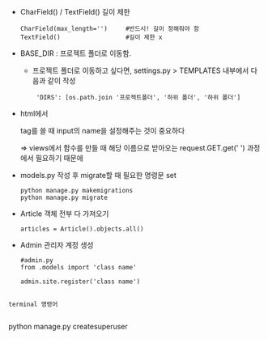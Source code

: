 - CharField() / TextField() 길이 제한

  ```
  CharField(max_length='')     #반드시! 길이 정해줘야 함
  TextField()                  #길이 제한 x
  ```

  

- BASE_DIR :  프로젝트 폴더로 이동함.

  - 프로젝트 폴더로 이동하고 싶다면, settings.py > TEMPLATES 내부에서 다음과 같이 작성

    ````
     'DIRS': [os.path.join '프로젝트폴더', '하위 폴더', '하위 폴더']
    ````



- html에서 <form>tag를 쓸 때 input의 name을 설정해주는 것이 중요하다

  => views에서 함수를 만들 때 해당 이름으로 받아오는 request.GET.get('  ') 과정에서 필요하기 때문에

  

- models.py 작성 후 migrate할 때 필요한 명령문 set

  ```
  python manage.py makemigrations
  python manage.py migrate
  ```



- Article 객체 전부 다 가져오기

  ```
  articles = Article().objects.all()
  ```

  

- Admin 관리자 계정 생성

  ```
  #admin.py
  from .models import 'class name'
  
  admin.site.register('class name')
```
  
terminal 명령어
  
  ```
  python manage.py createsuperuser
```
  
  